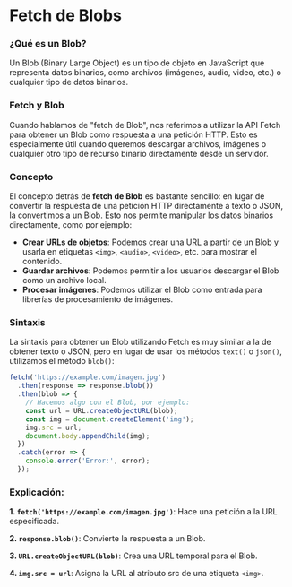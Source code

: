 # Fetch de Blobs


### ¿Qué es un Blob?

Un Blob (Binary Large Object) es un tipo de objeto en JavaScript que representa datos binarios, como archivos (imágenes, audio, video, etc.) o cualquier tipo de datos binarios.

### Fetch y Blob

Cuando hablamos de "fetch de Blob", nos referimos a utilizar la API Fetch para obtener un Blob como respuesta a una petición HTTP. Esto es especialmente útil cuando queremos descargar archivos, imágenes o cualquier otro tipo de recurso binario directamente desde un servidor.

### Concepto

El concepto detrás de **fetch de Blob** es bastante sencillo: en lugar de convertir la respuesta de una petición HTTP directamente a texto o JSON, la convertimos a un Blob. Esto nos permite manipular los datos binarios directamente, como por ejemplo:

- **Crear URLs de objetos**: Podemos crear una URL a partir de un Blob y usarla en etiquetas `<img>`, `<audio>`, `<video>`, etc. para mostrar el contenido.
- **Guardar archivos**: Podemos permitir a los usuarios descargar el Blob como un archivo local.
- **Procesar imágenes**: Podemos utilizar el Blob como entrada para librerías de procesamiento de imágenes.

### Sintaxis

La sintaxis para obtener un Blob utilizando Fetch es muy similar a la de obtener texto o JSON, pero en lugar de usar los métodos `text()` o `json()`, utilizamos el método `blob()`:

```javascript
fetch('https://example.com/imagen.jpg')
  .then(response => response.blob())
  .then(blob => {
    // Hacemos algo con el Blob, por ejemplo:
    const url = URL.createObjectURL(blob);
    const img = document.createElement('img');
    img.src = url;
    document.body.appendChild(img);
  })
  .catch(error => {
    console.error('Error:', error);
  });
```
### Explicación:
**1.	`fetch('https://example.com/imagen.jpg')`**: Hace una petición a la URL especificada.

**2.	`response.blob()`**: Convierte la respuesta a un Blob.

**3.	`URL.createObjectURL(blob)`**: Crea una URL temporal para el Blob.

**4.	`img.src = url`**: Asigna la URL al atributo src de una etiqueta `<img>`.
